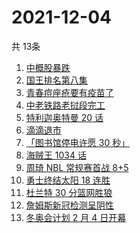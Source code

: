 # 2021-12-04
  共 13条

  <!-- BEGIN -->
  <!-- 最后更新时间:Sat Dec 04 2021 16:16:15 GMT+0000 (Coordinated Universal Time) -->
  1. [中概股暴跌](https://www.zhihu.com/search?q=中概股)
1. [国王排名第八集](https://www.zhihu.com/search?q=国王排名)
1. [青春痘座疮要有疫苗了](https://www.zhihu.com/search?q=青春痘疫苗)
1. [中老铁路老挝段完工](https://www.zhihu.com/search?q=中老铁路)
1. [特利迦奥特曼 20 话](https://www.zhihu.com/search?q=特利迦奥特曼)
1. [滴滴退市](https://www.zhihu.com/search?q=滴滴)
1. [「图书馆停电许愿 30 秒」](https://www.zhihu.com/search?q=图书馆停电30秒原文)
1. [海贼王 1034 话](https://www.zhihu.com/search?q=海贼王)
1. [周琦 NBL 常规赛首战 8+5](https://www.zhihu.com/search?q=周琦)
1. [勇士终结太阳 18 连胜](https://www.zhihu.com/search?q=勇士)
1. [杜兰特 30 分篮网胜狼](https://www.zhihu.com/search?q=篮网)
1. [詹姆斯新冠检测呈阴性](https://www.zhihu.com/search?q=詹姆斯)
1. [冬奥会计划 2 月 4 日开幕 ](https://www.zhihu.com/search?q=冬奥会开幕)
  <!-- END -->
  